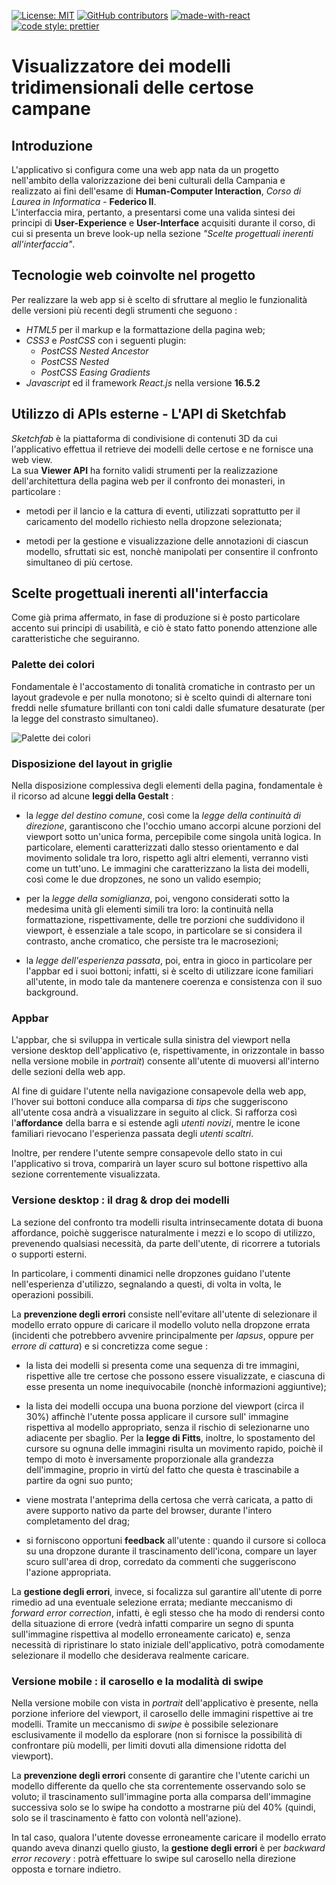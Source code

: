 [![License: MIT](https://img.shields.io/badge/License-MIT-yellow.svg)](https://opensource.org/licenses/MIT)
[![GitHub contributors](https://img.shields.io/github/contributors/CloudPower97/Human-Computer-Interaction-Chartreuse-Project.svg)](https://GitHub.com/CloudPower97/Human-Computer-Interaction-Chartreuse-Project/graphs/contributors/)
[![made-with-react](https://img.shields.io/badge/Made%20with-React-1f425f.svg)](https://reactjs.org/)
[![code style: prettier](https://img.shields.io/badge/code_style-prettier-ff69b4.svg?style=flat-square)](https://github.com/prettier/prettier)

# Visualizzatore dei modelli tridimensionali delle certose campane

## Introduzione

L'applicativo si configura come una web app nata da un progetto nell'ambito della valorizzazione dei beni culturali della Campania e realizzato ai fini dell'esame di **Human-Computer Interaction**, _Corso di Laurea in Informatica_ - **Federico II**.  
L'interfaccia mira, pertanto, a presentarsi come una valida sintesi dei principi di **User-Experience** e **User-Interface** acquisiti durante il corso, di cui si presenta un breve look-up nella sezione _"Scelte progettuali inerenti all'interfaccia"_. 

## Tecnologie web coinvolte nel progetto

Per realizzare la web app si è scelto di sfruttare al meglio le funzionalità delle versioni più recenti degli strumenti che seguono :

- _HTML5_ per il markup e la formattazione della pagina web;
- _CSS3_ e _PostCSS_ con i seguenti plugin:
  - _PostCSS Nested Ancestor_
  - _PostCSS Nested_
  - _PostCSS Easing Gradients_
- _Javascript_ ed il framework _React.js_ nella versione **16.5.2**

## Utilizzo di APIs esterne - L'API di Sketchfab

_Sketchfab_ è la piattaforma di condivisione di contenuti 3D da cui l'applicativo effettua il retrieve dei modelli delle certose e ne fornisce una web view.  
La sua **Viewer API** ha fornito validi strumenti per la realizzazione dell'architettura della pagina web per il confronto dei monasteri, in particolare :

- metodi per il lancio e la cattura di eventi, utilizzati soprattutto per il caricamento del modello richiesto nella dropzone selezionata;

- metodi per la gestione e visualizzazione delle annotazioni di ciascun modello, sfruttati sic est, nonchè manipolati per consentire il confronto simultaneo di più certose.

## Scelte progettuali inerenti all'interfaccia

Come già prima affermato, in fase di produzione si è posto particolare accento sui principi di usabilità, e ciò è stato fatto ponendo attenzione alle caratteristiche che seguiranno.

### Palette dei colori

Fondamentale è l'accostamento di tonalità cromatiche in contrasto per un layout gradevole e per nulla monotono; si è scelto quindi di alternare toni freddi nelle sfumature brillanti con toni caldi dalle sfumature desaturate (per la legge del constrasto simultaneo).

![Palette dei colori](https://coolors.co/export/png/2980b9-c78283-373737-c0b283-f4f4f4)

### Disposizione del layout in griglie

Nella disposizione complessiva degli elementi della pagina, fondamentale è il ricorso ad alcune **leggi della Gestalt** :

- la _legge del destino comune_, così come la _legge della continuità di direzione_, garantiscono che l'occhio umano accorpi alcune porzioni del viewport sotto un'unica forma, percepibile come singola unità logica. In particolare, elementi caratterizzati dallo stesso orientamento e dal movimento solidale tra loro, rispetto agli altri elementi, verranno visti come un tutt'uno. Le immagini che caratterizzano la lista dei modelli, così come le due dropzones, ne sono un valido esempio;

- per la _legge della somiglianza_, poi, vengono considerati sotto la medesima unità gli elementi simili tra loro: la continuità nella formattazione, rispettivamente, delle tre porzioni che suddividono il viewport, è essenziale a tale scopo, in particolare se si considera il contrasto, anche cromatico, che persiste tra le macrosezioni;
  
- la _legge dell'esperienza passata_, poi, entra in gioco in particolare per l'appbar ed i suoi bottoni; infatti, si è scelto di utilizzare icone familiari all'utente, in modo tale da mantenere coerenza e consistenza con il suo background.
  
### Appbar

L'appbar, che si sviluppa in verticale sulla sinistra del viewport nella versione desktop dell'applicativo (e, rispettivamente, in orizzontale in basso nella versione mobile in _portrait_) consente all'utente di muoversi all'interno delle sezioni della web app.

Al fine di guidare l'utente nella navigazione consapevole della web app, l'hover sui bottoni conduce alla comparsa di _tips_ che suggeriscono all'utente cosa andrà a visualizzare in seguito al click. Si rafforza così l'**affordance** della barra e si estende agli _utenti novizi_, mentre le icone familiari rievocano l'esperienza passata degli _utenti scaltri_.

Inoltre, per rendere l'utente sempre consapevole dello stato in cui l'applicativo si trova, comparirà un layer scuro sul bottone rispettivo alla sezione correntemente visualizzata.

### Versione desktop : il drag & drop dei modelli

La sezione del confronto tra modelli risulta intrinsecamente dotata di buona affordance, poichè suggerisce naturalmente i mezzi e lo scopo di utilizzo, prevenendo qualsiasi necessità, da parte dell'utente, di ricorrere a tutorials o supporti esterni.

In particolare, i commenti dinamici nelle dropzones guidano l'utente nell'esperienza d'utilizzo, segnalando a questi, di volta in volta, le operazioni possibili.

La **prevenzione degli errori** consiste nell'evitare all'utente di selezionare il modello errato oppure di caricare il modello voluto nella dropzone errata (incidenti che potrebbero avvenire principalmente per _lapsus_, oppure per _errore di cattura_) e si concretizza come segue :

- la lista dei modelli si presenta come una sequenza di tre immagini, rispettive alle tre certose che possono essere visualizzate, e ciascuna di esse presenta un nome inequivocabile (nonchè informazioni aggiuntive);

- la lista dei modelli occupa una buona porzione del viewport (circa il 30%) affinchè l'utente possa applicare il cursore sull' immagine rispettiva al modello appropriato, senza il rischio di selezionarne uno adiacente per sbaglio. Per la **legge di Fitts**, inoltre, lo spostamento del cursore su ognuna delle immagini risulta un movimento rapido, poichè il tempo di moto è inversamente proporzionale alla grandezza dell'immagine, proprio in virtù del fatto che questa è trascinabile a partire da ogni suo punto;

- viene mostrata l'anteprima della certosa che verrà caricata, a patto di avere supporto nativo da parte del browser, durante l'intero completamento del drag;

- si forniscono opportuni **feedback** all'utente : quando il cursore si colloca su una dropzone durante il trascinamento dell'icona, compare un layer scuro sull'area di drop, corredato da commenti che suggeriscono l'azione appropriata.

La **gestione degli errori**, invece, si focalizza sul garantire all'utente di porre rimedio ad una eventuale selezione errata; mediante meccanismo di _forward error correction_, infatti, è egli stesso che ha modo di rendersi conto della situazione di errore (vedrà infatti comparire un segno di spunta sull'immagine rispettiva al modello erroneamente caricato) e, senza necessità di ripristinare lo stato iniziale dell'applicativo, potrà comodamente selezionare il modello che desiderava realmente caricare.

### Versione mobile : il carosello e la modalità di swipe

Nella versione mobile con vista in _portrait_ dell'applicativo è presente, nella porzione inferiore del viewport, il carosello delle immagini rispettive ai tre modelli.
Tramite un meccanismo di _swipe_ è possibile selezionare esclusivamente il modello da esplorare (non si fornisce la possibilità di confrontare più modelli, per limiti dovuti alla dimensione ridotta del viewport).

La **prevenzione degli errori** consente di garantire che l'utente carichi un modello differente da quello che sta correntemente osservando solo se voluto; il trascinamento sull'immagine porta alla comparsa dell'immagine successiva solo se lo swipe ha condotto a mostrarne più del 40% (quindi, solo se il trascinamento è fatto con volontà nell'azione).

In tal caso, qualora l'utente dovesse erroneamente caricare il modello errato quando aveva dinanzi quello giusto, la **gestione degli errori** è per _backward error recovery_ : potrà effettuare lo swipe sul carosello nella direzione opposta e tornare indietro.
